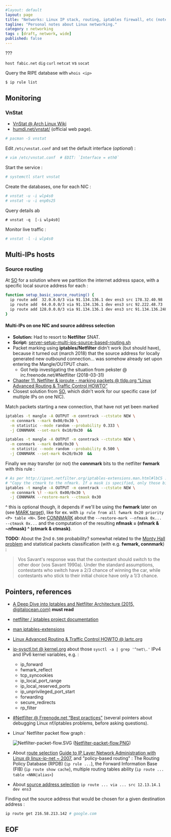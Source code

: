 ```yaml
---
#layout: default
layout: page
title: "Networks: Linux IP stack, routing, iptables firewall, etc (notes)"
tagline: "Personal notes about Linux networking."
category : networking
tags : [draft, network, wide]
published: false
---
```


???

`host fabic.net`
`dig`
`curl`
`netcat` vs `socat`

Query the RIPE database with `whois <ip>`

```bash
$ ip rule list
```

## Monitoring

### VnStat

* [VnStat @ Arch Linux Wiki](https://wiki.archlinux.org/index.php/VnStat)
* [humdi.net/vnstat/](http://humdi.net/vnstat/) (official web page).

```bash
# pacman -S vnstat
```

Edit `/etc/vnstat.conf` and set the default interface (_optional_) :

```bash
# vim /etc/vnstat.conf  # EDIT: `Interface = eth0`
```

Start the service :

```bash
# systemctl start vnstat
```

Create the databases, one for each NIC :

```bash
# vnstat -u -i wlp4s0
# vnstat -u -i enp0s25
```

Query details ab
```
# vnstat -q  [-i wlp4s0]
```

Monitor live traffic :

```bash
# vnstat -l -i wlp4s0
```


## Multi-IPs hosts

### Source routing

At [SO](https://unix.stackexchange.com/a/111423) for a solution where we partition
the internet address space, with a specific local source address for each :

```bash
function setup_basic_source_routing() {
  ip route add  32.0.0.0/3 via 91.134.136.1 dev ens3 src 178.32.40.98
  ip route add  64.0.0.0/3 via 91.134.136.1 dev ens3 src 92.222.48.73
  ip route add 128.0.0.0/3 via 91.134.136.1 dev ens3 src 91.134.136.248
}
```

#### Multi-IPs on one NIC and source address selection

* __Solution:__ Had to resort to __Netfilter__ SNAT.
* __Script:__ [server-setup-multi-ips-source-based-routing.sh](https://github.com/fabic/bash-it/blob/master/fabic/bin/server-setup-multi-ips-source-based-routing.sh)
* Packet marking using __iptables/Netfilter__ didn't work (but should have),
  because it turned out (march 2018) that the source address for locally generated
  new outbound connection... was somehow already set upon entering the Mangle/OUTPUT
  chain.
    - Got help investigating the situation from pekster @ irc.freenode.net/#Netfilter (2018-03-31)
* [Chapter 11. Netfilter & iproute - marking packets @ tldp.org “Linux Advanced Routing & Traffic Control HOWTO”](http://www.tldp.org/HOWTO/Adv-Routing-HOWTO/lartc.netfilter.html)
* Closest solution from [SO](https://unix.stackexchange.com/a/201752), which didn't
  work for our specific case (of multiple IPs on one NIC).


Match packets starting a new connection, that have not yet been marked

```bash
iptables -t mangle -A OUTPUT -m conntrack --ctstate NEW \
  -m connmark --mark 0x00/0x30 \
  -m statistic --mode random --probability 0.333 \
  -j CONNMARK --set-mark 0x10/0x30  &&

iptables -t mangle -A OUTPUT -m conntrack --ctstate NEW \
  -m connmark --mark 0x00/0x30 \
  -m statistic --mode random --probability 0.500 \
  -j CONNMARK --set-mark 0x20/0x30  &&
```

Finally we may transfer (or not) the __connmark__ bits to the netfilter __fwmark__
with this rule :

```bash
# As per http://ipset.netfilter.org/iptables-extensions.man.html#lbCS :
# "Copy the ctmark to the nfmark. If a mask is specified, only those bits are copied."
iptables -t mangle -A OUTPUT -m conntrack --ctstate NEW \
  -m connmark \! --mark 0x00/0x30 \
  -j CONNMARK --restore-mark --ctmask 0x30
```

^ this is optional though, it depends if we'll be using the __fwmark__ later on
(see [MARK target](http://ipset.netfilter.org/iptables-extensions.man.html#lbDE)),
like for ex. with `ip rule from all fwmark 0x20 priority <P> table <N>`.
See [CONNMARK](http://ipset.netfilter.org/iptables-extensions.man.html#lbCS) about
the `--restore-mark --nfmask 0x... --ctmask 0x...` and the computation of the resulting
__nfmask = (nfmark & ~nfmask) ^ (ctmark & ctmask)__.

__TODO:__ About the 2nd `0.500` probability? somewhat related to the
[Monty Hall problem](https://en.wikipedia.org/wiki/Monty_Hall_problem) and
statistical packets classification (with e.g. __fwmark, connmark__) :

> Vos Savant's response was that the contestant should switch to the other door
> (vos Savant 1990a). Under the standard assumptions, contestants who switch
> have a 2/3 chance of winning the car, while contestants who stick to their
> initial choice have only a 1/3 chance.

## Pointers, references

*  [A Deep Dive into Iptables and Netfilter Architecture (2015, digitalocean.com)](https://www.digitalocean.com/community/tutorials/a-deep-dive-into-iptables-and-netfilter-architecture) __must read__
* [netfilter / iptables project documentation](https://netfilter.org/documentation/index.html)
* [man iptables-extensions](http://ipset.netfilter.org/iptables-extensions.man.html#index)

* [Linux Advanced Routing & Traffic Control HOWTO @ lartc.org](http://lartc.org/howto/)

* [ip-sysctl.txt @ kernel.org](https://www.kernel.org/doc/Documentation/networking/ip-sysctl.txt)
  about those `sysctl -a | grep '^net\.'` IPv4 and IPv6 kernel variables, e.g. :

    - ip\_forward
    - fwmark\_reflect
    - tcp\_syncookies
    - ip\_local\_port\_range
    - ip\_local\_reserved\_ports
    - ip\_unprivileged\_port\_start
    - forwarding
    - secure\_redirects
    - rp\_filter

* [#Netfilter @ Freenode.net “Best practices”](https://gist.github.com/Thermi/70c9d77dc96523885e81e3f86f59f587)
  (several pointers about debugging Linux nf/iptables problems, before asking questions).

* Linux' Netfilter packet flow graph :

    ![Netfilter-packet-flow.SVG](https://upload.wikimedia.org/wikipedia/commons/3/37/Netfilter-packet-flow.svg)
    ([Netfilter-packet-flow.PNG](http://inai.de/images/nf-packet-flow.png))

* About [route selection](http://linux-ip.net/html/routing-selection.html)
 [Guide to IP Layer Network Administration with Linux @ linux-ip-net ~ 2007](http://linux-ip.net/html/index.html),
  and "policy-based routing" :
  The Routing Policy Database (RPDB) (`ip rule ...`),
  the Forward Information Base (FIB) (`ip route show cache`),
  multiple routing tables ability (`ip route ... table <NNN|alias>`)
* About [source address selection](http://linux-ip.net/html/routing-saddr-selection.html)
  `ip route ... via ... src 12.13.14.1 dev ens3`

Finding out the source address that would be chosen for a given destination address :

```bash
ip route get 216.58.213.142 # google.com
```

## EOF
